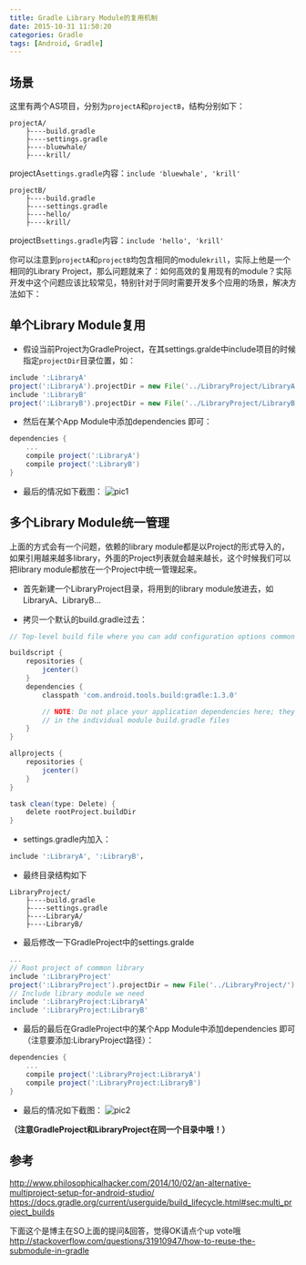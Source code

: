 ```yaml
---
title: Gradle Library Module的复用机制
date: 2015-10-31 11:50:20
categories: Gradle
tags: [Android, Gradle]
---
```


## 场景
这里有两个AS项目，分别为`projectA`和`projectB`，结构分别如下：
```
projectA/
    ├----build.gradle
    ├----settings.gradle
    ├----bluewhale/
    ├----krill/
```
projectA`settings.gradle`内容：`include 'bluewhale', 'krill'`

```
projectB/
    ├----build.gradle
    ├----settings.gradle
    ├----hello/
    ├----krill/
```
projectB`settings.gradle`内容：`include 'hello', 'krill'`

你可以注意到`projectA`和`projectB`均包含相同的module`krill`，实际上他是一个相同的Library Project，那么问题就来了：如何高效的复用现有的module？实际开发中这个问题应该比较常见，特别针对于同时需要开发多个应用的场景，解决方法如下：

## 单个Library Module复用
- 假设当前Project为GradleProject，在其settings.gralde中include项目的时候指定`projectDir`目录位置，如：
```gradle
include ':LibraryA'
project(':LibraryA').projectDir = new File('../LibraryProject/LibraryA')
include ':LibraryB'
project(':LibraryB').projectDir = new File('../LibraryProject/LibraryB')
```
- 然后在某个App Module中添加dependencies 即可：
```gradle
dependencies {
    ...
    compile project(':LibraryA')
    compile project(':LibraryB')
}
```
- 最后的情况如下截图：
![pic1](20151031114742906.png)

## 多个Library Module统一管理
上面的方式会有一个问题，依赖的library module都是以Project的形式导入的，如果引用越来越多library，外面的Project列表就会越来越长，这个时候我们可以把library module都放在一个Project中统一管理起来。

- 首先新建一个LibraryProject目录，将用到的library module放进去，如LibraryA、LibraryB...

- 拷贝一个默认的build.gradle过去：
```gradle
// Top-level build file where you can add configuration options common to all sub-projects/modules.

buildscript {
    repositories {
        jcenter()
    }
    dependencies {
        classpath 'com.android.tools.build:gradle:1.3.0'

        // NOTE: Do not place your application dependencies here; they belong
        // in the individual module build.gradle files
    }
}

allprojects {
    repositories {
        jcenter()
    }
}

task clean(type: Delete) {
    delete rootProject.buildDir
}
```
- settings.gradle内加入：
```gradle
include ':LibraryA', ':LibraryB'，
```
- 最终目录结构如下
```
LibraryProject/
    ├----build.gradle
    ├----settings.gradle
    ├----LibraryA/
    ├----LibraryB/
```

- 最后修改一下GradleProject中的settings.gralde
```gradle
...
// Root project of common library
include ':LibraryProject'
project(':LibraryProject').projectDir = new File('../LibraryProject/')
// Include library module we need
include ':LibraryProject:LibraryA'
include ':LibraryProject:LibraryB'
```
- 最后的最后在GradleProject中的某个App Module中添加dependencies 即可（注意要添加:LibraryProject路径）：
```gradle
dependencies {
    ...
    compile project(':LibraryProject:LibraryA')
    compile project(':LibraryProject:LibraryB')
}
```
- 最后的情况如下截图：
![pic2](20151031114820961.png)

**（注意GradleProject和LibraryProject在同一个目录中哦！）**

## 参考
http://www.philosophicalhacker.com/2014/10/02/an-alternative-multiproject-setup-for-android-studio/
https://docs.gradle.org/current/userguide/build_lifecycle.html#sec:multi_project_builds

下面这个是博主在SO上面的提问&回答，觉得OK请点个up vote哦
http://stackoverflow.com/questions/31910947/how-to-reuse-the-submodule-in-gradle
